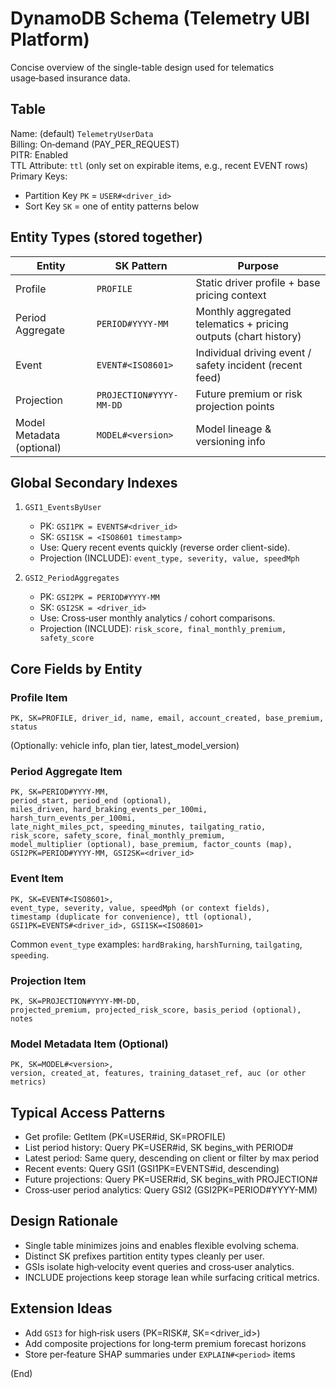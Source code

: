 # DynamoDB Schema (Telemetry UBI Platform)

Concise overview of the single-table design used for telematics usage‑based insurance data.

## Table
Name: (default) `TelemetryUserData`  
Billing: On‑demand (PAY_PER_REQUEST)  
PITR: Enabled  
TTL Attribute: `ttl` (only set on expirable items, e.g., recent EVENT rows)  
Primary Keys:  
- Partition Key `PK` = `USER#<driver_id>`  
- Sort Key `SK` = one of entity patterns below

## Entity Types (stored together)
| Entity | SK Pattern | Purpose |
|--------|-----------|---------|
| Profile | `PROFILE` | Static driver profile + base pricing context |
| Period Aggregate | `PERIOD#YYYY-MM` | Monthly aggregated telematics + pricing outputs (chart history) |
| Event | `EVENT#<ISO8601>` | Individual driving event / safety incident (recent feed) |
| Projection | `PROJECTION#YYYY-MM-DD` | Future premium or risk projection points |
| Model Metadata (optional) | `MODEL#<version>` | Model lineage & versioning info |

## Global Secondary Indexes
1. `GSI1_EventsByUser`  
   - PK: `GSI1PK = EVENTS#<driver_id>`  
   - SK: `GSI1SK = <ISO8601 timestamp>`  
   - Use: Query recent events quickly (reverse order client-side).  
   - Projection (INCLUDE): `event_type, severity, value, speedMph`

2. `GSI2_PeriodAggregates`  
   - PK: `GSI2PK = PERIOD#YYYY-MM`  
   - SK: `GSI2SK = <driver_id>`  
   - Use: Cross‑user monthly analytics / cohort comparisons.  
   - Projection (INCLUDE): `risk_score, final_monthly_premium, safety_score`

## Core Fields by Entity
### Profile Item
```
PK, SK=PROFILE, driver_id, name, email, account_created, base_premium, status
```
(Optionally: vehicle info, plan tier, latest_model_version)

### Period Aggregate Item
```
PK, SK=PERIOD#YYYY-MM,
period_start, period_end (optional),
miles_driven, hard_braking_events_per_100mi, harsh_turn_events_per_100mi,
late_night_miles_pct, speeding_minutes, tailgating_ratio,
risk_score, safety_score, final_monthly_premium,
model_multiplier (optional), base_premium, factor_counts (map),
GSI2PK=PERIOD#YYYY-MM, GSI2SK=<driver_id>
```

### Event Item
```
PK, SK=EVENT#<ISO8601>,
event_type, severity, value, speedMph (or context fields),
timestamp (duplicate for convenience), ttl (optional),
GSI1PK=EVENTS#<driver_id>, GSI1SK=<ISO8601>
```
Common `event_type` examples: `hardBraking`, `harshTurning`, `tailgating`, `speeding`.

### Projection Item
```
PK, SK=PROJECTION#YYYY-MM-DD,
projected_premium, projected_risk_score, basis_period (optional), notes
```

### Model Metadata Item (Optional)
```
PK, SK=MODEL#<version>,
version, created_at, features, training_dataset_ref, auc (or other metrics)
```

## Typical Access Patterns
- Get profile: GetItem (PK=USER#id, SK=PROFILE)
- List period history: Query PK=USER#id, SK begins_with PERIOD#
- Latest period: Same query, descending on client or filter by max period
- Recent events: Query GSI1 (GSI1PK=EVENTS#id, descending)
- Future projections: Query PK=USER#id, SK begins_with PROJECTION#
- Cross‑user period analytics: Query GSI2 (GSI2PK=PERIOD#YYYY-MM)

## Design Rationale
- Single table minimizes joins and enables flexible evolving schema.
- Distinct SK prefixes partition entity types cleanly per user.
- GSIs isolate high‑velocity event queries and cross‑user analytics.
- INCLUDE projections keep storage lean while surfacing critical metrics.

## Extension Ideas
- Add `GSI3` for high‑risk users (PK=RISK#<bucket>, SK=<driver_id>)
- Add composite projections for long‑term premium forecast horizons
- Store per‑feature SHAP summaries under `EXPLAIN#<period>` items

(End)
